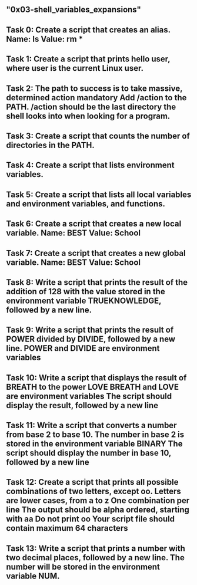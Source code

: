 "0x03-shell_variables_expansions"
----------------------------------------------------------------------------------------------------------
Task 0: Create a script that creates an alias.
Name: ls
Value: rm *
---------------------------------------------------------------------------------------------------------------
Task 1: Create a script that prints hello user, where user is the current Linux user.
------------------------------------------------------------------------------------------------------------
Task 2: The path to success is to take massive, determined action
mandatory
Add /action to the PATH. /action should be the last directory the shell looks into when looking for a program.
-------------------------------------------------------------------------------------------------------------
Task 3: Create a script that counts the number of directories in the PATH.
----------------------------------------------------------------------------------------------------------
Task 4: Create a script that lists environment variables.
---------------------------------------------------------------------------------------------------------
Task 5: Create a script that lists all local variables and environment variables, and functions.
--------------------------------------------------------------------------------------------------------
Task 6: Create a script that creates a new local variable.
Name: BEST
Value: School 
-------------------------------------------------------------------------------------------------------
Task 7: Create a script that creates a new global variable.
Name: BEST
Value: School
------------------------------------------------------------------------------------------------------
Task 8: Write a script that prints the result of the addition of 128 with the value stored in the environment variable TRUEKNOWLEDGE, followed by a new line.
-------------------------------------------------------------------------------------------------------------------------------------------------------------
Task 9: Write a script that prints the result of POWER divided by DIVIDE, followed by a new line.
POWER and DIVIDE are environment variables
--------------------------------------------------------------------------------------------------
Task 10: Write a script that displays the result of BREATH to the power LOVE
BREATH and LOVE are environment variables
The script should display the result, followed by a new line
--------------------------------------------------------------------------------------------------
Task 11: Write a script that converts a number from base 2 to base 10.
The number in base 2 is stored in the environment variable BINARY
The script should display the number in base 10, followed by a new line
-------------------------------------------------------------------------------------------------
Task 12: Create a script that prints all possible combinations of two letters, except oo.
Letters are lower cases, from a to z
One combination per line
The output should be alpha ordered, starting with aa
Do not print oo
Your script file should contain maximum 64 characters
--------------------------------------------------------------------------------
Task 13: Write a script that prints a number with two decimal places, followed by a new line.
The number will be stored in the environment variable NUM.
-------------------------------------------------------------------------------------------------
